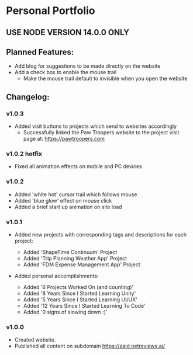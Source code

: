 # Personal Portfolio
## USE NODE VERSION 14.0.0 ONLY

## Planned Features:
- Add blog for suggestions to be made directly on the website
- Add a check box to enable the mouse trail
    - Make the mouse trail default to invisible when you open the website

## Changelog:

### v1.0.3

- Added visit buttons to projects which send to websites accordingly
    - Successfully linked the Paw Troopers website to the project visit page at: https://pawtroopers.com

### v1.0.2 hotfix

- Fixed all animation effects on mobile and PC devices

### v1.0.2
- Added 'white hot' cursor trail which follows mouse
- Added 'blue glow' effect on mouse click
- Added a brief start up animation on site load

### v1.0.1
- Added new projects with corresponding tags and descriptions for each project:
    - Added 'ShapeTime Continuum' Project
    - Added 'Trip Planning Weather App' Project
    - Added 'FDM Expense Management App' Project

- Added personal accomplishments:
    - Added '6 Projects Worked On (and counting)'
    - Added '8 Years Since I Started Learning Unity'
    - Added '5 Years Since I Started Learning UI/UX'
    - Added '12 Years Since I Started Learning To Code'
    - Added '0 signs of slowing down :)'

### v1.0.0
- Created website.
- Published all content on subdomain https://zaid.netreviews.ai/
